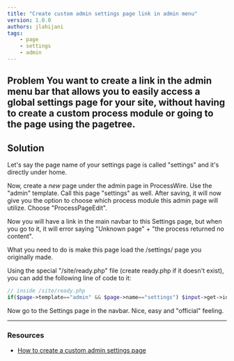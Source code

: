 ```yaml
---
title: "Create custom admin settings page link in admin menu"
version: 1.0.0
authors: jlahijani
tags:
    - page
    - settings
    - admin
---
```


## Problem You want to create a link in the admin menu bar that allows you to easily access a global settings page for your site, without having to create a custom process module or going to the page using the pagetree.

## Solution

Let's say the page name of your settings page is called "settings" and it's directly under home.

Now, create a _new_ page under the admin page in ProcessWire. Use the "admin" template. Call this page "settings" as well. After saving, it will now give you the option to choose which process module this admin page will utilize. Choose "ProcessPageEdit".

Now you will have a link in the main navbar to this Settings page, but when you go to it, it will error saying "Unknown page" + "the process returned no content".

What you need to do is make this page load the /settings/ page you originally made.

Using the special "/site/ready.php" file (create ready.php if it doesn't exist), you can add the following line of code to it:

```php
// inside /site/ready.php
if($page->template=="admin" && $page->name=="settings") $input->get->id = $pages->get("/settings/")->id;
```

Now go to the Settings page in the navbar. Nice, easy and "official" feeling.

---

### Resources

-   [How to create a custom admin settings page](https://processwire.com/talk/topic/6388-how-to-create-a-custom-admin-settings-page/?p=99829)
